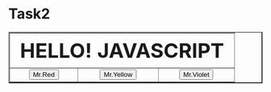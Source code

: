 # Task2
<html>
 <head> 
  <script>
  function myfun1(){
   document.getElementById("G").style.background="red";
 
  }
  function myfun2(){
   document.getElementById("G").style.background="yellow";
  }
  function myfun3(){
   document.getElementById("G").style.background="violet";
  }
 </script> 
 </head> 
 <body> 
  <table border="2" align="center" width="40"> 
   <tbody> 
    <tr> 
     <th id="G" style="font-size:40px" align="center" colspan="3"> HELLO! JAVASCRIPT </th> 
    </tr> 
    <tr> 
     <td text align="center"><button type="button" onclick="myfun1();">Mr.Red</button></td> 
     <td text align="center"><button type="button" onclick="myfun2();"> Mr.Yellow</button></td> 
     <td text align="center"><button type="button" onclick="myfun3();"> Mr.Violet</button></td> 
    </tr> 
   </tbody> 
  </table> 
 </body>
</html>

